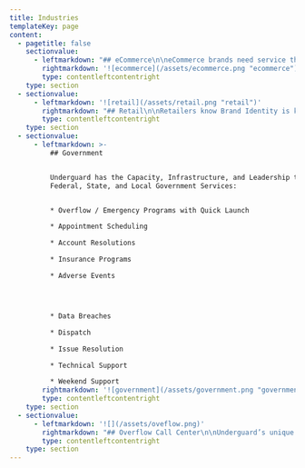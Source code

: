 ```yaml
---
title: Industries
templateKey: page
content:
  - pagetitle: false
    sectionvalue:
      - leftmarkdown: "## eCommerce\n\neCommerce brands need service that separates them from their competition, service as a competitive advantage. \x03Underguard has engineered it’s call center capabilities to help our client achieve more. Here are the ways we can help your company:\n\n* Customer Care / Support        \n* Order Taking            \n* Order Verification                       \n* Customer Retention / Saves    \x03\n* Subscription-based billing      \n* Refund Mitigation  \n* User Experience  Support         \n* Technical Support  \n* New Product Launches             \n* Seasonal Support & Sales           \n* Welcome Calling                         \n* Product Support       \x03 \n* First Call Resolution    \n* FAQ       \n* IVR        \n* RMA     \n* CRM"
        rightmarkdown: '![ecommerce](/assets/ecommerce.png "ecommerce")'
        type: contentleftcontentright
    type: section
  - sectionvalue:
      - leftmarkdown: '![retail](/assets/retail.png "retail")'
        rightmarkdown: "## Retail\n\nRetailers know Brand Identity is key to business success. Underguard provides Retail business with the Speed, Quality, and Cost that are critical to business success.\x03\x03\n\nHere is how we can help your Retail business:\r\r\n\n* Inbound Customer Care          \n* Product Returns   \r\n* Order Taking\n* Service Inquiries\n* Appointment Scheduling\n\n\n\n* Grand Openings\n* Customer Cancellations\n* Live Transfers\r\n* Self-Service IVR                       \n* First Call Resolution"
        type: contentleftcontentright
    type: section
  - sectionvalue:
      - leftmarkdown: >-
          ## Government


          Underguard has the Capacity, Infrastructure, and Leadership to support
          Federal, State, and Local Government Services:


          * Overflow / Emergency Programs with Quick Launch

          * Appointment Scheduling

          * Account Resolutions

          * Insurance Programs

          * Adverse Events




          * Data Breaches

          * Dispatch

          * Issue Resolution

          * Technical Support

          * Weekend Support
        rightmarkdown: '![government](/assets/government.png "government")'
        type: contentleftcontentright
    type: section
  - sectionvalue:
      - leftmarkdown: '![](/assets/oveflow.png)'
        rightmarkdown: "## Overflow Call Center\n\nUnderguard’s unique operating model combines the Speed, Quality and Cost for companies seeking a call center Overflow partner and Subcontractor solution. Underguard has the workforce, facilities, IT and economics allowing call centers to deploy inbound and outbound programs in partnership with Underguard and keep the same Quality, Performance and improve upon current Gross Margins.\r\r\n\nUnderguard can support your business Overflow needs:\r\r\n\n* Data Breaches / Adverse Events / Product Recalls\r\n* nbound Customer Care\n* New  & Beta Product Launches\n* Order Taking\n\n\n\n* Seasonal Programs\n* Weekend Support\n* First Call Resolution"
        type: contentleftcontentright
    type: section
---
```


